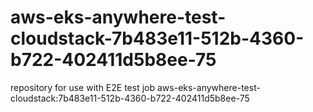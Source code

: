 # aws-eks-anywhere-test-cloudstack-7b483e11-512b-4360-b722-402411d5b8ee-75
repository for use with E2E test job aws-eks-anywhere-test-cloudstack:7b483e11-512b-4360-b722-402411d5b8ee-75
